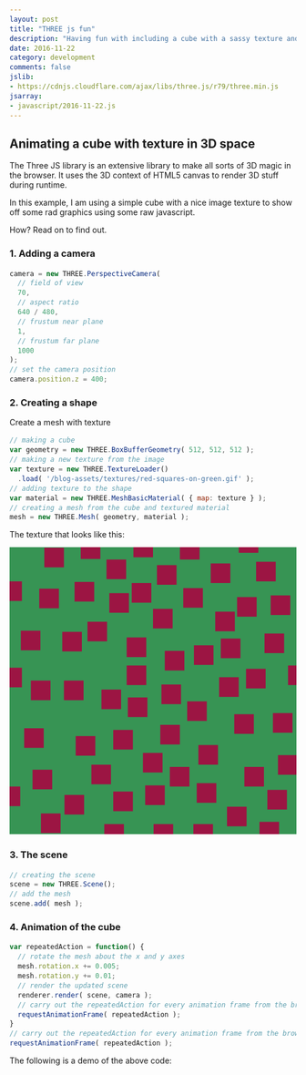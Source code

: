 ```yaml
---
layout: post
title: "THREE js fun"
description: "Having fun with including a cube with a sassy texture and smooth rotating animation"
date: 2016-11-22
category: development
comments: false
jslib:
- https://cdnjs.cloudflare.com/ajax/libs/three.js/r79/three.min.js
jsarray:
- javascript/2016-11-22.js
---
```


## Animating a cube with texture in 3D space

The Three JS library is an extensive library to make all sorts of 3D magic in the browser.
It uses the 3D context of HTML5 canvas to render 3D stuff during runtime.

In this example, I am using a simple cube with a nice image texture to show off some rad graphics using some raw javascript.

How? Read on to find out.

### 1. Adding a camera

``` javascript
camera = new THREE.PerspectiveCamera(
  // field of view
  70,
  // aspect ratio
  640 / 480,
  // frustum near plane
  1,
  // frustum far plane
  1000
);
// set the camera position
camera.position.z = 400;
```

### 2. Creating a shape

Create a mesh with texture

``` javascript
// making a cube
var geometry = new THREE.BoxBufferGeometry( 512, 512, 512 );
// making a new texture from the image
var texture = new THREE.TextureLoader()
  .load( '/blog-assets/textures/red-squares-on-green.gif' );
// adding texture to the shape
var material = new THREE.MeshBasicMaterial( { map: texture } );
// creating a mesh from the cube and textured material
mesh = new THREE.Mesh( geometry, material );
```
The texture that looks like this:

![texture](/blog-assets/textures/red-squares-on-green.gif)

### 3. The scene
``` javascript
// creating the scene
scene = new THREE.Scene();
// add the mesh
scene.add( mesh );
```

### 4. Animation of the cube
``` javascript
var repeatedAction = function() {
  // rotate the mesh about the x and y axes
  mesh.rotation.x += 0.005;
  mesh.rotation.y += 0.01;
  // render the updated scene
  renderer.render( scene, camera );
  // carry out the repeatedAction for every animation frame from the browser
  requestAnimationFrame( repeatedAction );
}
// carry out the repeatedAction for every animation frame from the browser
requestAnimationFrame( repeatedAction );
```

The following is a demo of the above code:
